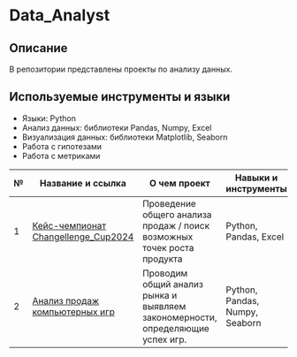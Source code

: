 # Data_Analyst
## Описание
В репозитории представлены проекты по анализу данных.
## Используемые инструменты и языки
* Языки: Python
* Анализ данных: библиотеки Pandas, Numpy, Excel
* Визуализация данных: библиотеки Matplotlib, Seaborn
* Работа с гипотезами
* Работа с метриками

| №| Название и ссылка | О чем проект                                                     | Навыки и инструменты           |  
|-----------|-------------------|------------------------------------------------------------------|-----------------------------------|
|1              |[Кейс-чемпионат Changellenge_Cup2024](ChangellengeCup)|Проведение общего анализа продаж / поиск возможных точек роста продукта|Python, Pandas, Excel
|2              |[Анализ продаж компьютерных игр](videogames)|Проводим общий анализ рынка и выявляем закономерности, определяющие успех игр.|Python, Pandas, Numpy, Seaborn
